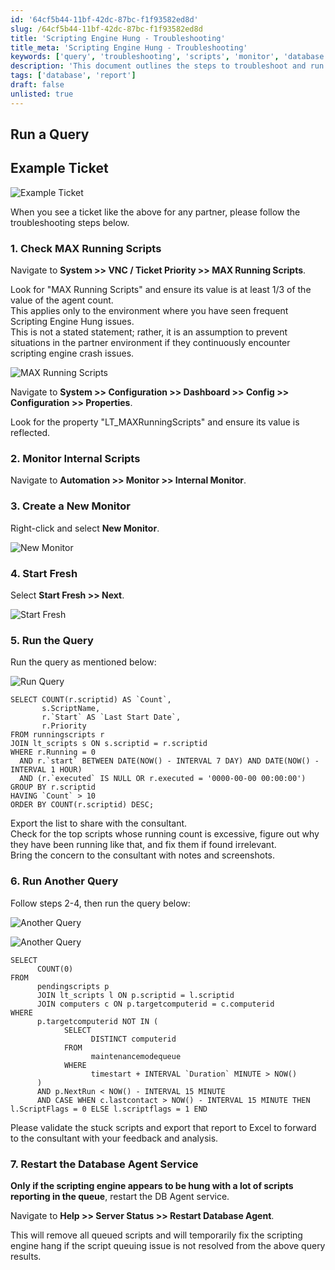 ```yaml
---
id: '64cf5b44-11bf-42dc-87bc-f1f93582ed8d'
slug: /64cf5b44-11bf-42dc-87bc-f1f93582ed8d
title: 'Scripting Engine Hung - Troubleshooting'
title_meta: 'Scripting Engine Hung - Troubleshooting'
keywords: ['query', 'troubleshooting', 'scripts', 'monitor', 'database']
description: 'This document outlines the steps to troubleshoot and run queries in ConnectWise Automate, specifically focusing on managing running scripts and addressing scripting engine issues. It includes detailed instructions on navigating the system, running specific SQL queries, and exporting results for further analysis.'
tags: ['database', 'report']
draft: false
unlisted: true
---
```


## Run a Query

## Example Ticket

![Example Ticket](../../static/img/docs/64cf5b44-11bf-42dc-87bc-f1f93582ed8d/image_1.webp)

When you see a ticket like the above for any partner, please follow the troubleshooting steps below.

### 1. Check MAX Running Scripts

Navigate to **System >> VNC / Ticket Priority >> MAX Running Scripts**.

Look for "MAX Running Scripts" and ensure its value is at least 1/3 of the value of the agent count.  
This applies only to the environment where you have seen frequent Scripting Engine Hung issues.  
This is not a stated statement; rather, it is an assumption to prevent situations in the partner environment if they continuously encounter scripting engine crash issues.

![MAX Running Scripts](../../static/img/docs/64cf5b44-11bf-42dc-87bc-f1f93582ed8d/image_2.webp)

Navigate to **System >> Configuration >> Dashboard >> Config >> Configuration >> Properties**.

Look for the property "LT_MAXRunningScripts" and ensure its value is reflected.

### 2. Monitor Internal Scripts

Navigate to **Automation >> Monitor >> Internal Monitor**.

### 3. Create a New Monitor

Right-click and select **New Monitor**.

![New Monitor](../../static/img/docs/64cf5b44-11bf-42dc-87bc-f1f93582ed8d/image_3.webp)

### 4. Start Fresh

Select **Start Fresh >> Next**.

![Start Fresh](../../static/img/docs/64cf5b44-11bf-42dc-87bc-f1f93582ed8d/image_4.webp)

### 5. Run the Query

Run the query as mentioned below:

![Run Query](../../static/img/docs/64cf5b44-11bf-42dc-87bc-f1f93582ed8d/image_5.webp)

```
SELECT COUNT(r.scriptid) AS `Count`,
       s.ScriptName,
       r.`Start` AS `Last Start Date`,
       r.Priority
FROM runningscripts r
JOIN lt_scripts s ON s.scriptid = r.scriptid
WHERE r.Running = 0
  AND r.`start` BETWEEN DATE(NOW() - INTERVAL 7 DAY) AND DATE(NOW() - INTERVAL 1 HOUR)
  AND (r.`executed` IS NULL OR r.executed = '0000-00-00 00:00:00')
GROUP BY r.scriptid
HAVING `Count` > 10
ORDER BY COUNT(r.scriptid) DESC;
```

Export the list to share with the consultant.  
Check for the top scripts whose running count is excessive, figure out why they have been running like that, and fix them if found irrelevant.  
Bring the concern to the consultant with notes and screenshots.

### 6. Run Another Query

Follow steps 2-4, then run the query below:

![Another Query](../../static/img/docs/64cf5b44-11bf-42dc-87bc-f1f93582ed8d/image_6.webp)

![Another Query](../../static/img/docs/64cf5b44-11bf-42dc-87bc-f1f93582ed8d/image_7.webp)

```
SELECT
      COUNT(0)
FROM
      pendingscripts p
      JOIN lt_scripts l ON p.scriptid = l.scriptid
      JOIN computers c ON p.targetcomputerid = c.computerid
WHERE
      p.targetcomputerid NOT IN (
            SELECT
                  DISTINCT computerid
            FROM
                  maintenancemodequeue
            WHERE
                  timestart + INTERVAL `Duration` MINUTE > NOW()
      )
      AND p.NextRun < NOW() - INTERVAL 15 MINUTE
      AND CASE WHEN c.lastcontact > NOW() - INTERVAL 15 MINUTE THEN l.ScriptFlags = 0 ELSE l.scriptflags = 1 END
```

Please validate the stuck scripts and export that report to Excel to forward to the consultant with your feedback and analysis.

### 7. Restart the Database Agent Service

**Only if the scripting engine appears to be hung with a lot of scripts reporting in the queue**, restart the DB Agent service.

Navigate to **Help >> Server Status >> Restart Database Agent**.

This will remove all queued scripts and will temporarily fix the scripting engine hang if the script queuing issue is not resolved from the above query results.